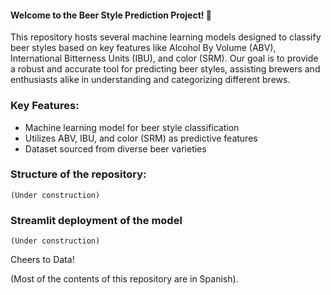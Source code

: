 #### Welcome to the Beer Style Prediction Project! 🍻

This repository hosts several machine learning models designed to classify beer styles based on key features like Alcohol By Volume (ABV), International Bitterness Units (IBU), and color (SRM). Our goal is to provide a robust and accurate tool for predicting beer styles, assisting brewers and enthusiasts alike in understanding and categorizing different brews.

### Key Features:

+ Machine learning model for beer style classification
+ Utilizes ABV, IBU, and color (SRM) as predictive features
+ Dataset sourced from diverse beer varieties
  
### Structure of the repository:
    (Under construction)

### Streamlit deployment of the model
    (Under construction)
Cheers to Data!

(Most of the contents of this repository are in Spanish).